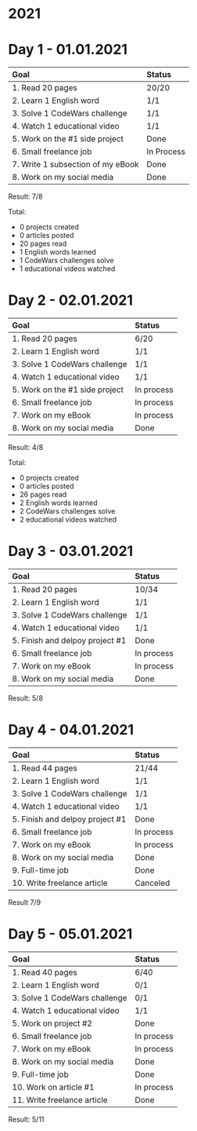 # 2021

# Day 1 - 01.01.2021

| Goal  | Status  |
| :------------ | :------------ |
|  1. Read 20 pages | 20/20  |
|  2. Learn 1 English word | 1/1  |
|  3. Solve 1 CodeWars challenge | 1/1  |
|  4. Watch 1 educational video | 1/1  |
|  5. Work on the #1 side project | Done  |
|  6. Small freelance job | In Process  |
|  7. Write 1 subsection of my eBook | Done  |
|  8. Work on my social media | Done  |

Result: 7/8

Total:
- 0 projects created
- 0 articles posted
- 20 pages read
- 1 English words learned
- 1 CodeWars challenges solve
- 1 educational videos watched

# Day 2 - 02.01.2021

| Goal  | Status  |
| :------------ | :------------ |
|  1. Read 20 pages | 6/20  |
|  2. Learn 1 English word | 1/1  |
|  3. Solve 1 CodeWars challenge | 1/1  |
|  4. Watch 1 educational video | 1/1  |
|  5. Work on the #1 side project | In process  |
|  6. Small freelance job | In process  |
|  7. Work on my eBook | In process  |
|  8. Work on my social media | Done  |

Result: 4/8

Total:
- 0 projects created
- 0 articles posted
- 26 pages read
- 2 English words learned
- 2 CodeWars challenges solve
- 2 educational videos watched

# Day 3 - 03.01.2021

| Goal  | Status  |
| :------------ | :------------ |
|  1. Read 20 pages | 10/34  |
|  2. Learn 1 English word | 1/1  |
|  3. Solve 1 CodeWars challenge | 1/1  |
|  4. Watch 1 educational video | 1/1  |
|  5. Finish and delpoy project #1 | Done  |
|  6. Small freelance job | In process  |
|  7. Work on my eBook | In process  |
|  8. Work on my social media | Done  |

Result: 5/8

# Day 4 - 04.01.2021

| Goal  | Status  |
| :------------ | :------------ |
|  1. Read 44 pages | 21/44  |
|  2. Learn 1 English word | 1/1  |
|  3. Solve 1 CodeWars challenge | 1/1  |
|  4. Watch 1 educational video | 1/1  |
|  5. Finish and delpoy project #1 | Done  |
|  6. Small freelance job | In process  |
|  7. Work on my eBook | In process  |
|  8. Work on my social media | Done  |
|  9. Full-time job | Done  |
|  10. Write freelance article | Canceled  |

Result 7/9

# Day 5 - 05.01.2021

| Goal  | Status  |
| :------------ | :------------ |
|  1. Read 40 pages | 6/40  |
|  2. Learn 1 English word | 0/1  |
|  3. Solve 1 CodeWars challenge | 0/1  |
|  4. Watch 1 educational video | 1/1  |
|  5. Work on project #2 | Done  |
|  6. Small freelance job | In process  |
|  7. Work on my eBook | In process  |
|  8. Work on my social media | Done  |
|  9. Full-time job | Done  |
|  10. Work on article #1 | In process  |
|  11. Write freelance article | Done  |

Result: 5/11
